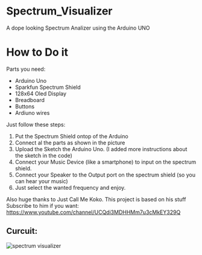 # Spectrum_Visualizer
A dope looking Spectrum Analizer using the Arduino UNO
# How to Do it
Parts you need:
* Arduino Uno
* Sparkfun Spectrum Shield
* 128x64 Oled Display
* Breadboard
* Buttons
* Ardiuno wires

Just follow these steps:
1. Put the Spectrum Shield ontop of the Arduino
2. Connect al the parts as shown in the picture
3. Upload the Sketch the Arduino Uno. (I added more instructions about the sketch in the code)
4. Connect your Music Device (like a smartphone) to input on the spectrum shield.
5. Connect your Speaker to the Output port on the spectrum shield (so you can hear your music)
6. Just select the wanted frequency and enjoy.

Also huge thanks to Just Call Me Koko. This project is based on his stuff
Subscribe to him if you want: https://www.youtube.com/channel/UCQdi3MDHHMm7u3cMkEY329Q

## Curcuit:
![spectrum visualizer](https://user-images.githubusercontent.com/46902616/51494418-e2563800-1db8-11e9-8da7-0b7f9ca24033.PNG)
